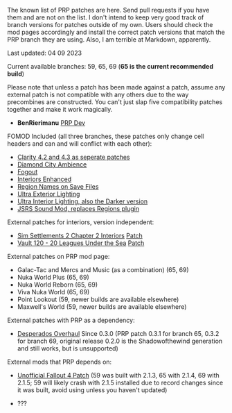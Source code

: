 The known list of PRP patches are here. Send pull requests if you have them and are not on the list. I don't intend to keep very good track of branch versions for patches outside of my own. Users should check the mod pages accordingly and install the correct patch versions that match the PRP branch they are using. Also, I am terrible at Markdown, apparently.

Last updated: 04 09 2023

Current available branches: 59, 65, 69 (**65 is the current recommended build**)

Please note that unless a patch has been made against a patch, assume any external patch is not compatible with any others due to the way precombines are constructed. You can't just slap five compatibility patches together and make it work magically.

- **BenRierimanu** [PRP Dev](https://www.nexusmods.com/fallout4/mods/46403)

FOMOD Included (all three branches, these patches only change cell headers and can and will conflict with each other):
- [Clarity 4.2 and 4.3 as seperate patches](https://www.nexusmods.com/fallout4/mods/31991)
- [Diamond City Ambience](https://www.nexusmods.com/fallout4/mods/39267)
- [Fogout](https://www.nexusmods.com/fallout4/mods/2428)
- [Interiors Enhanced](https://www.nexusmods.com/fallout4/mods/8768)
- [Region Names on Save Files](https://www.nexusmods.com/fallout4/mods/41361)
- [Ultra Exterior Lighting](https://www.nexusmods.com/fallout4/mods/41625)
- [Ultra Interior Lighting, also the Darker version](https://www.nexusmods.com/fallout4/mods/22101)
- [JSRS Sound Mod, replaces Regions plugin](https://www.nexusmods.com/fallout4/mods/52931)

External patches for interiors, version independent:
- [Sim Settlements 2 Chapter 2 Interiors](https://www.nexusmods.com/fallout4/mods/55817) [Patch](https://www.nexusmods.com/fallout4/mods/57947)
- [Vault 120 - 20 Leagues Under the Sea](https://www.nexusmods.com/fallout4/mods/58514) [Patch](https://www.nexusmods.com/fallout4/mods/58584)

External patches on PRP mod page:
- Galac-Tac and Mercs and Music (as a combination) (65, 69)
- Nuka World Plus (65, 69)
- Nuka World Reborn (65, 69)
- Viva Nuka World (65, 69)
- Point Lookout (59, newer builds are available elsewhere)
- Maxwell's World (59, newer builds are available elsewhere)

External patches with PRP as a dependency:
- [Desperados Overhaul](https://www.nexusmods.com/fallout4/mods/45169) Since 0.3.0 (PRP patch 0.3.1 for branch 65, 0.3.2 for branch 69, original release 0.2.0 is the Shadowofthewind generation and still works, but is unsupported)

External mods that PRP depends on:
- [Unofficial Fallout 4 Patch](https://www.nexusmods.com/fallout4/mods/4598) (59 was built with 2.1.3, 65 with 2.1.4, 69 with 2.1.5; 59 will likely crash with 2.1.5 installed due to record changes since it was built, avoid using unless you haven't updated)

- ???